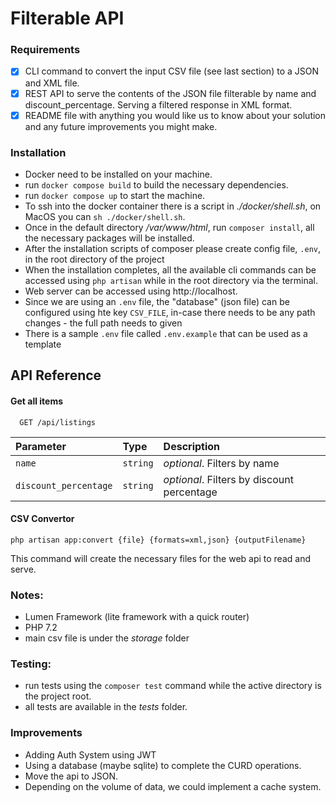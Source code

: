 
# Filterable API

### Requirements
- [x]  CLI command to convert the input CSV file (see last section) to a JSON and XML file.
- [x]  REST API to serve the contents of the JSON file filterable by name and discount_percentage. Serving a filtered response in XML format.
- [x]  README file with anything you would like us to know about your solution and any future improvements you might make.

### Installation
- Docker need to be installed on your machine.
- run `docker compose build` to build the necessary dependencies.
- run `docker compose up` to start the machine.
- To ssh into the docker container there is a script in _./docker/shell.sh_, on MacOS you can `sh ./docker/shell.sh`.
- Once in the default directory */var/www/html*, run `composer install`, all the necessary packages will be installed.
- After the installation scripts of composer please create config file, `.env`, in the root directory of the project
- When the installation completes, all the available cli commands can be accessed using `php artisan` while in the root directory via the terminal.
- Web server can be accessed using http://localhost.
- Since we are using an `.env` file, the "database" (json file) can be configured using hte key `CSV_FILE`, in-case there needs to be any path changes - the full path needs to given
- There is a sample `.env` file called `.env.example` that can be used as a  template



## API Reference

#### Get all items

```http
  GET /api/listings
```

| Parameter | Type     | Description                |
| :-------- | :------- | :------------------------- |
| `name` | `string` | *optional*.  Filters by name |
| `discount_percentage` | `string` | *optional*. Filters by discount percentage |



  #### CSV Convertor
  ```shell
  php artisan app:convert {file} {formats=xml,json} {outputFilename}
  ```
  This command will create the necessary files for the web api to read and serve.
  

### Notes:
- Lumen Framework (lite framework with a quick router)
- PHP 7.2
- main csv file is under the _storage_ folder

### Testing:
- run tests using the `composer test` command while the active directory is the project root.
- all tests are available in the _tests_ folder.

### Improvements
- Adding Auth System using JWT
- Using a database (maybe sqlite) to complete the CURD operations.
- Move the api to JSON.
- Depending on the volume of data, we could implement a cache system.
